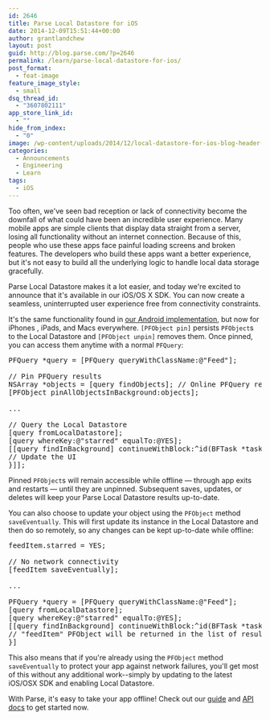 ```yaml
---
id: 2646
title: Parse Local Datastore for iOS
date: 2014-12-09T15:51:44+00:00
author: grantlandchew
layout: post
guid: http://blog.parse.com/?p=2646
permalink: /learn/parse-local-datastore-for-ios/
post_format:
  - feat-image
feature_image_style:
  - small
dsq_thread_id:
  - "3607802111"
app_store_link_id:
  - ""
hide_from_index:
  - "0"
image: /wp-content/uploads/2014/12/local-datastore-for-ios-blog-header-1024x417.jpg
categories:
  - Announcements
  - Engineering
  - Learn
tags:
  - iOS
---
```

Too often, we've seen bad reception or lack of connectivity become the downfall of what could have been an incredible user experience. Many mobile apps are simple clients that display data straight from a server, losing all functionality without an internet connection. Because of this, people who use these apps face painful loading screens and broken features. The developers who build these apps want a better experience, but it's not easy to build all the underlying logic to handle local data storage gracefully.

Parse Local Datastore makes it a lot easier, and today we're excited to announce that it's available in our iOS/OS X SDK. You can now create a seamless, uninterrupted user experience free from connectivity constraints.

It's the same functionality found in [our Android implementation](http://blog.parse.com/2014/04/30/take-your-app-offline-with-parse-local-datastore/), but now for iPhones , iPads, and Macs everywhere. `[PFObject pin]` persists `PFObject`s to the Local Datastore and `[PFObject unpin]` removes them. Once pinned, you can access them anytime with a normal `PFQuery`:

<pre class="EnlighterJSRAW" data-enlighter-language="csharp">PFQuery *query = [PFQuery queryWithClassName:@"Feed"];

// Pin PFQuery results
NSArray *objects = [query findObjects]; // Online PFQuery results
[PFObject pinAllObjectsInBackground:objects];

...

// Query the Local Datastore
[query fromLocalDatastore];
[query whereKey:@"starred" equalTo:@YES];
[[query findInBackground] continueWithBlock:^id(BFTask *task) {
// Update the UI
}]];</pre>

Pinned `PFObject`s will remain accessible while offline — through app exits and restarts — until they are unpinned. Subsequent saves, updates, or deletes will keep your Parse Local Datastore results up-to-date.

You can also choose to update your object using the `PFObject` method `saveEventually`. This will first update its instance in the Local Datastore and then do so remotely, so any changes can be kept up-to-date while offline:

<pre class="EnlighterJSRAW" data-enlighter-language="csharp">feedItem.starred = YES;

// No network connectivity
[feedItem saveEventually];

...

PFQuery *query = [PFQuery queryWithClassName:@"Feed"];
[query fromLocalDatastore];
[query whereKey:@"starred" equalTo:@YES];
[[query findInBackground] continueWithBlock:^id(BFTask *task) {
// "feedItem" PFObject will be returned in the list of results
}]</pre>

This also means that if you're already using the `PFObject` method `saveEventually` to protect your app against network failures, you'll get most of this without any additional work--simply by updating to the latest iOS/OSX SDK and enabling Local Datastore.

With Parse, it's easy to take your app offline! Check out our [guide](https://parse.com/docs/ios_guide#localdatastore) and [API docs](https://parse.com/docs/ios/api/) to get started now.